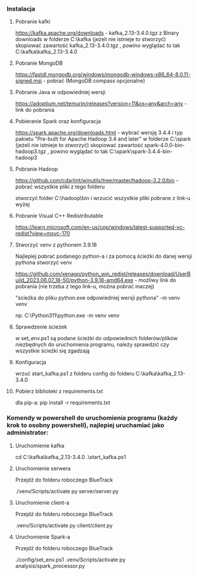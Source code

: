 ### Instalacja ###

1. Pobranie kafki

    https://kafka.apache.org/downloads - kafka_2.13-3.4.0.tgz z Binary downloads
    w folderze C:\kafka (jeżeli nie istnieje to stworzyć) skopiować zawartość kafka_2.13-3.4.0.tgz , powino wyglądać to tak C:\kafka\kafka_2.13-3.4.0
    
2. Pobranie MongoDB

    https://fastdl.mongodb.org/windows/mongodb-windows-x86_64-8.0.11-signed.msi - pobrać (MongoDB compass opcjonalne)

3. Pobranie Java w odpowiedniej wersji

    https://adoptium.net/temurin/releases?version=11&os=any&arch=any - link do pobrania

4. Pobieranie Spark oraz konfiguracja

    https://spark.apache.org/downloads.html - wybrać wersję 3.4.4 i typ pakietu "Pre-built for Apache Hadoop 3.4 and later"
    w folderze C:\spark (jeżeli nie istnieje to stworzyć) skopiować zawartość spark-4.0.0-bin-hadoop3.tgz , powino wyglądać to tak C:\spark\spark-3.4.4-bin-hadoop3

5. Pobranie Hadoop

    https://github.com/cdarlint/winutils/tree/master/hadoop-3.2.0/bin - pobrać wszystkie pliki z tego folderu

    stworzyć folder C:\hadoop\bin i wrzucić wszystkie pliki pobrane z link-u wyżej

6. Pobranie Visual C++ Redistributable

    https://learn.microsoft.com/en-us/cpp/windows/latest-supported-vc-redist?view=msvc-170

7. Stworzyć venv z pythonem 3.9.18

    Najlepiej pobrać podanego python-a i za pomocą ścieżki do danej wersji pythona stworzyć venv

    https://github.com/xenago/python_win_redist/releases/download/UserBuild_2023.06.07_18-50/python-3.9.18-amd64.exe - możliwy link do pobrania (nie trzeba z tego link-u, można pobrać inaczej)

    "ścieżka do pliku python.exe odpowiedniej wersji pythona" -m venv venv

    np. C:\Python311\python.exe -m venv venv

8. Sprawdzenie ścieżek

    w set_env.ps1 są podane ścieżki do odpowiednich folderów/plików niezbędnych do uruchomienia programu, należy sprawdzić czy wszystkie ścieżki się zgadzają

9. Konfiguracja

    wrzuć start_kafka.ps1 z folderu config do folderu C:\kafka\kafka_2.13-3.4.0

10. Pobierz biblioteki z requirements.txt

    dla pip-a: pip install -r requirements.txt


### Komendy w powershell do uruchomienia programu (każdy krok to osobny powershell), najlepiej uruchamiać jako administrator: ###

1. Uruchomienie kafka

    cd C:\kafka\kafka_2.13-3.4.0
    .\start_kafka.ps1

2. Uruchomienie serwera

    Przejdź do folderu roboczego BlueTrack

    ./venv/Scripts/activate
    py server/server.py

3. Uruchomienie client-a 

    Przejdź do folderu roboczego BlueTrack

    .venv/Scripts/activate
    py client/client.py

4. Uruchomienie Spark-a

    Przejdź do folderu roboczego BlueTrack

    ./config/set_env.ps1
    .venv/Scripts/activate
    py analysis/spark_processor.py

